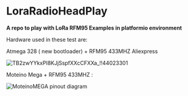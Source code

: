 #               LoraRadioHeadPlay
**A repo to play  with LoRa RFM95 Examples in platformio environment**

Hardware used in these test are:

Atmega 328 ( new bootloader) + RFM95  433MHZ Aliexpress 

[LINK to Aliexpress]: https://www.aliexpress.com/item/33006101437.html?spm=a2g0s.9042311.0.0.27424c4dxecso6



![TB2zwYYkxPI8KJjSspfXXcCFXXa_!!44023301](https://ae01.alicdn.com/kf/HTB1NCf0c.CF3KVjSZJnq6znHFXae.jpg)

Moteino Mega + RFM95 433MHZ  : 

[Link to LowPowerLab]: https://lowpowerlab.com/shop/product/119

![MoteinoMEGA pinout diagram](https://farm4.staticflickr.com/3871/14677033948_bb1d7cd8e5_c.jpg)